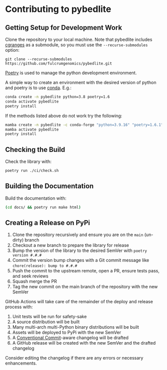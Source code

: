 # Contributing to pybedlite

## Getting Setup for Development Work

Clone the repository to your local machine.
Note that pybedlite includes [cgranges][cgranges-link] as a submodule, so you must use the `--recurse-submodules` option:

```
git clone --recurse-submodules https://github.com/fulcrumgenomics/pybedlite.git
```

[Poetry][poetry-link] is used to manage the python development environment.

A simple way to create an environment with the desired version of python and poetry is to use [conda][conda-link].  E.g.:

```bash
conda create -n pybedlite python=3.8 poetry=1.6
conda activate pybedlite
poetry install
```

If the methods listed above do not work try the following:

```bash
mamba create -n pybedlite -c conda-forge "python=3.9.16" "poetry=1.6.1"
mamba activate pybedlite
poetry install
```

[poetry-link]: https://github.com/python-poetry/poetry
[conda-link]:  https://docs.conda.io/en/latest/miniconda.html
[cgranges-link]: https://github.com/lh3/cgranges

## Checking the Build

Check the library with:

```bash
poetry run ./ci/check.sh
```

## Building the Documentation

Build the documentation with:

```bash
(cd docs/ && poetry run make html)
```

## Creating a Release on PyPi

1. Clone the repository recursively and ensure you are on the `main` (un-dirty) branch
2. Checkout a new branch to prepare the library for release
3. Bump the version of the library to the desired SemVer with `poetry version #.#.#`
4. Commit the version bump changes with a Git commit message like `chore(release): bump to #.#.#`
5. Push the commit to the upstream remote, open a PR, ensure tests pass, and seek reviews
6. Squash merge the PR
7. Tag the new commit on the main branch of the repository with the new SemVer

GitHub Actions will take care of the remainder of the deploy and release process with:

1. Unit tests will be run for safety-sake
2. A source distribution will be built
3. Many multi-arch multi-Python binary distributions will be built
4. Assets will be deployed to PyPi with the new SemVer
5. A [Conventional Commit](https://www.conventionalcommits.org/en/v1.0.0/)-aware changelog will be drafted
6. A GitHub release will be created with the new SemVer and the drafted changelog

Consider editing the changelog if there are any errors or necessary enhancements.
